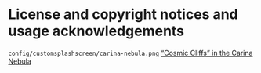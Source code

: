 # License and copyright notices and usage acknowledgements

`config/customsplashscreen/carina-nebula.png`
[“Cosmic Cliffs” in the Carina Nebula](https://webbtelescope.org/contents/media/images/2022/031/01G77PKB8NKR7S8Z6HBXMYATGJ)
